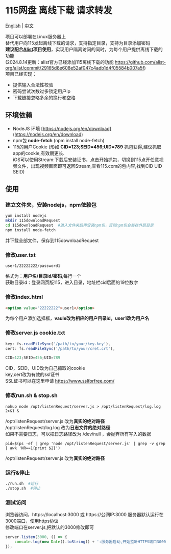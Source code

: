 # 115网盘 离线下载 请求转发
[English](https://github.com/SeanClancy84/115downloadRequest/blob/main/readme-EN.md) | [中文](https://github.com/SeanClancy84/115downloadRequest/blob/main/README.md)  

项目可以部署在Linux服务器上  
替代用户向115发起离线下载的请求，支持指定目录，支持为目录添加密码  
**建议配合[Alist](https://alist.nn.ci/zh/)项目使用**，实现用户隔离访问的同时，为每个用户提供离线下载的功能  
(2024.8.14更新：alist官方已经添加115离线下载的功能 https://github.com/alist-org/alist/commit/29165d8e608e52af047c4adb1d4f05584b007a5f)  
项目已经实现：
- 提供输入合法性校验
- 密码尝试次数过多锁定用户ip
- 下载链接忽略多余的换行和空格

## 环境依赖
- NodeJS 环境 [https://nodejs.org/en/download](https://nodejs.org/en/download)  
- npm包 **node-fetch** (npm install node-fetch)
- 115的用户Cookie (形如 **CID=123;SEID=456;UID=789** 抓包获得,建议抓取app的cookie,有效期更长.  
iOS可以使用Stream:下载后安装证书，点击开始抓包，切换到115点开任意视频文件，出现视频画面即可返回Stream,查看115.com的包内容,找到CID UID SEID)

## 使用  
### 建立文件夹，安装nodejs，npm依赖包
```bash
yum install nodejs
mkdir 115downloadRequest
cd 115downloadRequest  #进入文件夹后再安装npm包，否则npm包会装在外层目录
npm install node-fetch
```
并下载全部文件，保存到115downloadRequest  
### 修改user.txt
```
user1/22222222/password1
```
格式为：**用户名/目录id/密码**,每行一个  
获取目录id：登录网页版115，进入目录，地址栏cid后面的19位数字
### 修改index.html
```html 
<option value="22222222">user1</option>
```
为每个用户添加选择框，**vaule改为相应的用户目录id，user1改为用户名**
### 修改server.js  cookie.txt
```javascript
key: fs.readFileSync('/path/to/your/key.key'),
cert: fs.readFileSync('/path/to/your/cret.crt'),

CID=123;SEID=456;UID=789
```
CID，SEID，UID改为自己抓取的cookie  
key,cert改为有效的ssl证书  
SSL证书可以在这里申请 https://www.sslforfree.com/  
### 修改run.sh & stop.sh
```shell
nohup node /opt/listenRequest/server.js > /opt/listenRequest/log.log 2>&1 &
```
/opt/listenRequest/server.js 改为**真实的绝对路径**  
/opt/listenRequest/log.log 改为**日志文件的绝对路径**  
如果不需要日志，可以把日志路径改为 /dev/null ，会抛弃所有写入的数据
```shell
pid=$(ps -ef | grep 'node /opt/listenRequest/server.js' | grep -v grep | awk 'NR==1{print $2}')
```
/opt/listenRequest/server.js 改为**真实的绝对路径**  
### 运行&停止
```bash
./run.sh  #运行
./stop.sh  #停止
```
### 测试访问
浏览器访问，https://localhost:3000 或 https://公网IP:3000 服务器默认运行在3000端口，使用https协议  
修改端口在server.js,把默认的3000修改即可
```javascript
server.listen(3000, () => {
    console.log(new Date().toString() + ':服务器启动,开始监听HTTPS端口3000');
});
```
